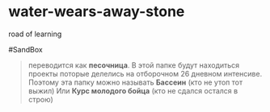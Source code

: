 # water-wears-away-stone
road of learning

#SandBox <br>
 >переводится как __песочница__. В этой папке будут находиться проекты 
 поторые делелись на отборочном 26 дневном интенсиве. 
 Поэтому эта папку можно называть __Бассеин__ (кто не утоп тот выжил)
 Или __Курс молодого бойца__ (кто не сдался остался в строю)
